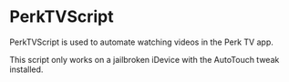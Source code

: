 # PerkTVScript

PerkTVScript is used to automate watching videos in the Perk TV app. 

This script only works on a jailbroken iDevice with the AutoTouch tweak installed.
